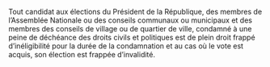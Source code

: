 Tout candidat aux élections du Président de la République, des membres de l’Assemblée Nationale ou des conseils communaux ou municipaux et des membres des conseils de village ou de quartier de ville, condamné à une peine de déchéance des droits civils et politiques est de plein droit frappé d’inéligibilité pour la durée de la condamnation et au cas où le vote est acquis, son élection est frappée d’invalidité.